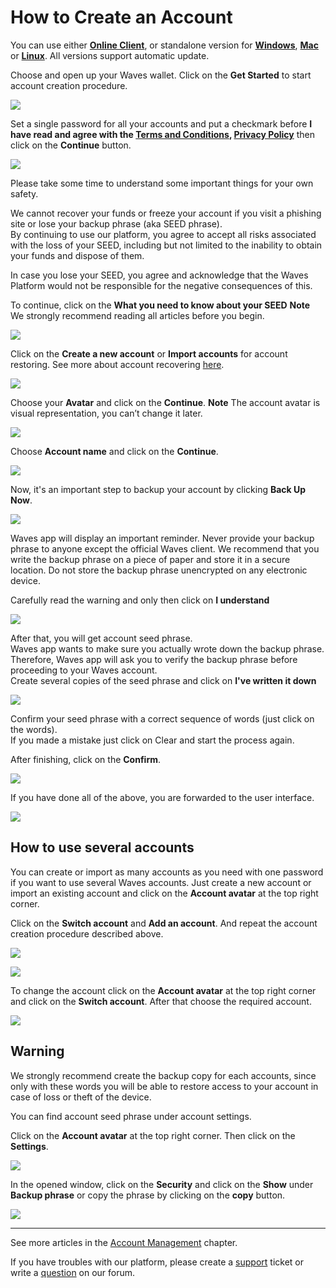 # How to Create an Account

You can use either [**Online Client**](https://dex.wavesplatform.com), or standalone version for [**Windows**](https://wavesplatform.com/files/WavesClient-win.zip), [**Mac**](https://wavesplatform.com/files/WavesClient-mac.dmg) or [**Linux**](https://wavesplatform.com/files/WavesClient-linux.deb). All versions support automatic update.

Choose and open up your Waves wallet. Click on the **Get Started** to start account creation procedure.

![](/_assets/account_creation_01.png)

Set a single password for all your accounts and put a checkmark before **I have read and agree with the [Terms and Conditions](https://wavesplatform.com/files/docs/Waves_terms_and_conditions.pdf), [Privacy Policy](https://wavesplatform.com/files/docs/Waves_privacy_policy.pdf)** then click on the **Continue** button.

![](/_assets/account_creation_02.png)

Please take some time to understand some important things for your own safety.

We cannot recover your funds or freeze your account if you visit a phishing site or lose your backup phrase \(aka SEED phrase\).  
By continuing to use our platform, you agree to accept all risks associated with the loss of your SEED, including but not limited to the inability to obtain your funds and dispose of them.

In case you lose your SEED, you agree and acknowledge that the Waves Platform would not be responsible for the negative consequences of this.

To continue, click on the **What you need to know about your SEED**
**Note** We strongly recommend reading all articles before you begin.

![](/_assets/account_creation_001.png)

Click on the **Create a new account** or **Import accounts** for account restoring. See more about account recovering [here](/waves-client/account-management/restore-an-account.md).

![](/_assets/account_creation_03.png)

Choose your **Avatar** and click on the **Continue**.
**Note** The account avatar is visual representation, you can’t change it later.

![](/_assets/account_creation_04.png)

Choose **Account name** and click on the **Continue**.

![](/_assets/account_creation_05.png)

Now, it's an important step to backup your account by clicking **Back Up Now**.

![](/_assets/account_creation_06.png)

Waves app will display an important reminder. Never provide your backup phrase to anyone except the official Waves client. We recommend that you write the backup phrase on a piece of paper and store it in a secure location. Do not store the backup phrase unencrypted on any electronic device.

Carefully read the warning and only then click on **I understand**

![](/_assets/account_creation_07.png)

After that, you will get account seed phrase.  
Waves app wants to make sure you actually wrote down the backup phrase. Therefore, Waves app will ask you to verify the backup phrase before proceeding to your Waves account.  
Create several copies of the seed phrase and click on **I've written it down**

![](/_assets/account_creation_08.png)

Сonfirm your seed phrase with a correct sequence of words \(just click on the words\).  
If you made a mistake just click on Clear and start the process again.

After finishing, click on the **Confirm**.

![](/_assets/account_creation_09.png)

If you have done all of the above, you are forwarded to the user interface.

![](/_assets/account_creation_10.png)

## How to use several accounts

You can create or import as many accounts as you need with one password if you want to use several Waves accounts. Just create a new account or import an existing account and click on the **Account avatar** at the top right corner.

Click on the **Switch account** and **Add an account**. And repeat the account creation procedure described above.

![](/_assets/account_restoring_04.png)

![](/_assets/account_restoring_04.1.png)

To change the account click on the **Account avatar** at the top right corner and click on the **Switch account**. After that choose the required account.

![](/_assets/account_restoring_04.2.png)

## Warning

We strongly recommend create the backup copy for each accounts, since only with these words you will be able to restore access to your account in case of loss or theft of the device.

You can find account seed phrase under account settings.

Click on the **Account avatar** at the top right corner. Then click on the **Settings**.

![](/_assets/advanced_features_001.png)

In the opened window, click on the **Security** and click on the **Show** under **Backup phrase** or copy the phrase by clicking on the **copy** button.

![](/_assets/backup_02.png)

---

See more articles in the [Account Management](/waves-client/account-management.md) chapter.

If you have troubles with our platform, please create a [support](https://support.wavesplatform.com/) ticket or write a [question](https://forum.wavesplatform.com/) on our forum.
